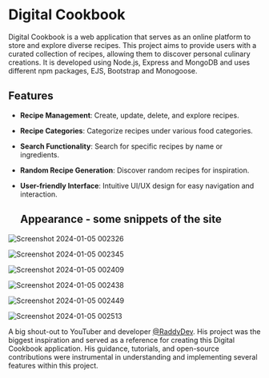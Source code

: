 # Digital Cookbook

Digital Cookbook is a web application that serves as an online platform to store and explore diverse recipes. This project aims to provide users with a curated collection of recipes, allowing them to discover personal culinary creations.
It is developed using Node.js, Express and MongoDB and uses different npm packages, EJS, Bootstrap and Monogoose.


## Features

- **Recipe Management**: Create, update, delete, and explore recipes.
- **Recipe Categories**: Categorize recipes under various food categories.
- **Search Functionality**: Search for specific recipes by name or ingredients.
- **Random Recipe Generation**: Discover random recipes for inspiration.
- **User-friendly Interface**: Intuitive UI/UX design for easy navigation and interaction.

  ## Appearance - some snippets of the site

  
![Screenshot 2024-01-05 002326](https://github.com/oanasabau1/Digital-Cookbook/assets/115418520/fcfdf80a-2c32-4b0f-a917-c15df1346716)

![Screenshot 2024-01-05 002345](https://github.com/oanasabau1/Digital-Cookbook/assets/115418520/239340f9-5580-4fa2-94ac-cbbfa1ae4b57)

![Screenshot 2024-01-05 002409](https://github.com/oanasabau1/Digital-Cookbook/assets/115418520/5104486e-a2cb-4ec5-b60e-469a917cb14c)

![Screenshot 2024-01-05 002438](https://github.com/oanasabau1/Digital-Cookbook/assets/115418520/5441a513-e001-42cf-bd2c-cf61c9048904)

![Screenshot 2024-01-05 002449](https://github.com/oanasabau1/Digital-Cookbook/assets/115418520/592c5ab3-53d2-401c-a361-f6867386a7c7)


![Screenshot 2024-01-05 002513](https://github.com/oanasabau1/Digital-Cookbook/assets/115418520/9cdb28c2-035b-48b5-a7fb-25ea7fb0c8e6)





A big shout-out to YouTuber and developer [@RaddyDev](https://github.com/RaddyTheBrand). His project was the biggest inspiration and served as a reference for creating this Digital Cookbook application. His guidance, tutorials, and open-source contributions were instrumental in understanding and implementing several features within this project.

